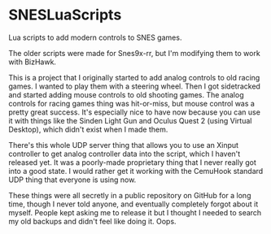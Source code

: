 # SNESLuaScripts
Lua scripts to add modern controls to SNES games.

The older scripts were made for Snes9x-rr, but I'm modifying them to work with BizHawk.

This is a project that I originally started to add analog controls to old racing games. I wanted to play them with a steering wheel. Then I got sidetracked and started adding mouse controls to old shooting games. The analog controls for racing games thing was hit-or-miss, but mouse control was a pretty great success. It's especially nice to have now because you can use it with things like the Sinden Light Gun and Oculus Quest 2 (using Virtual Desktop), which didn't exist when I made them. 

There's this whole UDP server thing that allows you to use an Xinput controller to get analog controller data into the script, which I haven't released yet. It was a poorly-made proprietary thing that I never really got into a good state. I would rather get it working with the CemuHook standard UDP thing that everyone is using now.

These things were all secretly in a public repository on GitHub for a long time, though I never told anyone, and eventually completely forgot about it myself. People kept asking me to release it but I thought I needed to search my old backups and didn't feel like doing it. Oops.
